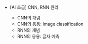 * [AI 초급] CNN, RNN 원리

  + CNN의 개념	
  + CNN의 응용: Image classification	
  + RNN의 개념	
  + RNN의 응용: 글자 예측	
